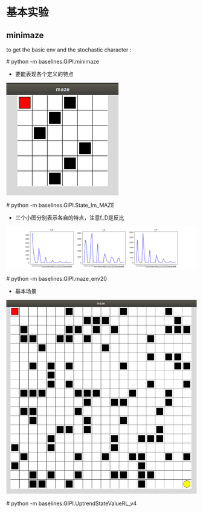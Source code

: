 # 基本实验

## minimaze

to get the basic env and the stochastic character :

\# python -m baselines.GIPI.minimaze

+ 要能表现各个定义的特点

![mimimaze](./pic/minimaze.png)

\# python -m baselines.GIPI.State_Im_MAZE

+ 三个小图分别表示各自的特点，注意f_D是反比

![Fmeaning](./pic/Fmeaning.png)

\# python -m baselines.GIPI.maze_env20

+ 基本场景

![fullmaze](./pic/fullmaze.png)

\# python -m baselines.GIPI.UptrendStateValueRL_v4

